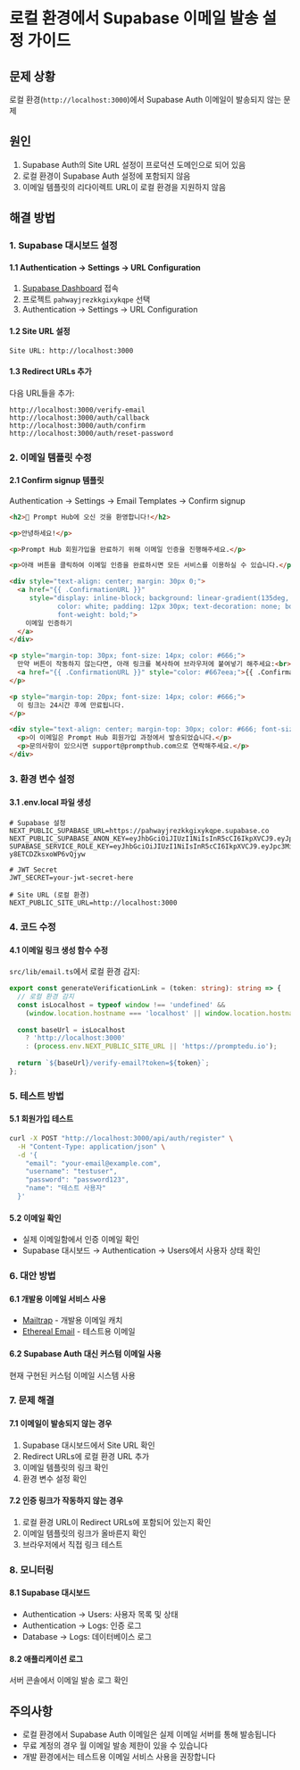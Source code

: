 # 로컬 환경에서 Supabase 이메일 발송 설정 가이드

## 문제 상황
로컬 환경(`http://localhost:3000`)에서 Supabase Auth 이메일이 발송되지 않는 문제

## 원인
1. Supabase Auth의 Site URL 설정이 프로덕션 도메인으로 되어 있음
2. 로컬 환경이 Supabase Auth 설정에 포함되지 않음
3. 이메일 템플릿의 리다이렉트 URL이 로컬 환경을 지원하지 않음

## 해결 방법

### 1. Supabase 대시보드 설정

#### 1.1 Authentication → Settings → URL Configuration
1. [Supabase Dashboard](https://supabase.com/dashboard) 접속
2. 프로젝트 `pahwayjrezkkgixykqpe` 선택
3. Authentication → Settings → URL Configuration

#### 1.2 Site URL 설정
```
Site URL: http://localhost:3000
```

#### 1.3 Redirect URLs 추가
다음 URL들을 추가:
```
http://localhost:3000/verify-email
http://localhost:3000/auth/callback
http://localhost:3000/auth/confirm
http://localhost:3000/auth/reset-password
```

### 2. 이메일 템플릿 수정

#### 2.1 Confirm signup 템플릿
Authentication → Settings → Email Templates → Confirm signup

```html
<h2>🎉 Prompt Hub에 오신 것을 환영합니다!</h2>

<p>안녕하세요!</p>

<p>Prompt Hub 회원가입을 완료하기 위해 이메일 인증을 진행해주세요.</p>

<p>아래 버튼을 클릭하여 이메일 인증을 완료하시면 모든 서비스를 이용하실 수 있습니다.</p>

<div style="text-align: center; margin: 30px 0;">
  <a href="{{ .ConfirmationURL }}" 
     style="display: inline-block; background: linear-gradient(135deg, #667eea 0%, #764ba2 100%); 
            color: white; padding: 12px 30px; text-decoration: none; border-radius: 5px; 
            font-weight: bold;">
    이메일 인증하기
  </a>
</div>

<p style="margin-top: 30px; font-size: 14px; color: #666;">
  만약 버튼이 작동하지 않는다면, 아래 링크를 복사하여 브라우저에 붙여넣기 해주세요:<br>
  <a href="{{ .ConfirmationURL }}" style="color: #667eea;">{{ .ConfirmationURL }}</a>
</p>

<p style="margin-top: 20px; font-size: 14px; color: #666;">
  이 링크는 24시간 후에 만료됩니다.
</p>

<div style="text-align: center; margin-top: 30px; color: #666; font-size: 14px;">
  <p>이 이메일은 Prompt Hub 회원가입 과정에서 발송되었습니다.</p>
  <p>문의사항이 있으시면 support@prompthub.com으로 연락해주세요.</p>
</div>
```

### 3. 환경 변수 설정

#### 3.1 .env.local 파일 생성
```env
# Supabase 설정
NEXT_PUBLIC_SUPABASE_URL=https://pahwayjrezkkgixykqpe.supabase.co
NEXT_PUBLIC_SUPABASE_ANON_KEY=eyJhbGciOiJIUzI1NiIsInR5cCI6IkpXVCJ9.eyJpc3MiOiJzdXBhYmFzZSIsInJlZiI6InBhaHdheWpyZXpra2dpeHlrcXBlIiwicm9sZSI6ImFub24iLCJpYXQiOjE3NTMwMjkzMTQsImV4cCI6MjA2ODYwNTMxNH0.EjytJchLM5btZLp2RjD446MHa4W4V73Ul0jPCycm340
SUPABASE_SERVICE_ROLE_KEY=eyJhbGciOiJIUzI1NiIsInR5cCI6IkpXVCJ9.eyJpc3MiOiJzdXBhYmFzZSIsInJlZiI6InBhaHdheWpyZXpra2dpeHlrcXBlIiwicm9sZSI6InNlcnZpY2Vfcm9sZSIsImlhdCI6MTc1MzAyOTMxNCwiZXhwIjoyMDY4NjA1MzE0fQ.vKulxgM2QCLVBpYtHanmYAe-y8ETCDZksxoWP6vQjyw

# JWT Secret
JWT_SECRET=your-jwt-secret-here

# Site URL (로컬 환경)
NEXT_PUBLIC_SITE_URL=http://localhost:3000
```

### 4. 코드 수정

#### 4.1 이메일 링크 생성 함수 수정
`src/lib/email.ts`에서 로컬 환경 감지:

```typescript
export const generateVerificationLink = (token: string): string => {
  // 로컬 환경 감지
  const isLocalhost = typeof window !== 'undefined' && 
    (window.location.hostname === 'localhost' || window.location.hostname === '127.0.0.1');
  
  const baseUrl = isLocalhost 
    ? 'http://localhost:3000' 
    : (process.env.NEXT_PUBLIC_SITE_URL || 'https://promptedu.io');
    
  return `${baseUrl}/verify-email?token=${token}`;
};
```

### 5. 테스트 방법

#### 5.1 회원가입 테스트
```bash
curl -X POST "http://localhost:3000/api/auth/register" \
  -H "Content-Type: application/json" \
  -d '{
    "email": "your-email@example.com",
    "username": "testuser",
    "password": "password123",
    "name": "테스트 사용자"
  }'
```

#### 5.2 이메일 확인
- 실제 이메일함에서 인증 이메일 확인
- Supabase 대시보드 → Authentication → Users에서 사용자 상태 확인

### 6. 대안 방법

#### 6.1 개발용 이메일 서비스 사용
- [Mailtrap](https://mailtrap.io/) - 개발용 이메일 캐치
- [Ethereal Email](https://ethereal.email/) - 테스트용 이메일

#### 6.2 Supabase Auth 대신 커스텀 이메일 사용
현재 구현된 커스텀 이메일 시스템 사용

### 7. 문제 해결

#### 7.1 이메일이 발송되지 않는 경우
1. Supabase 대시보드에서 Site URL 확인
2. Redirect URLs에 로컬 환경 URL 추가
3. 이메일 템플릿의 링크 확인
4. 환경 변수 설정 확인

#### 7.2 인증 링크가 작동하지 않는 경우
1. 로컬 환경 URL이 Redirect URLs에 포함되어 있는지 확인
2. 이메일 템플릿의 링크가 올바른지 확인
3. 브라우저에서 직접 링크 테스트

### 8. 모니터링

#### 8.1 Supabase 대시보드
- Authentication → Users: 사용자 목록 및 상태
- Authentication → Logs: 인증 로그
- Database → Logs: 데이터베이스 로그

#### 8.2 애플리케이션 로그
서버 콘솔에서 이메일 발송 로그 확인

## 주의사항
- 로컬 환경에서 Supabase Auth 이메일은 실제 이메일 서버를 통해 발송됩니다
- 무료 계정의 경우 월 이메일 발송 제한이 있을 수 있습니다
- 개발 환경에서는 테스트용 이메일 서비스 사용을 권장합니다
